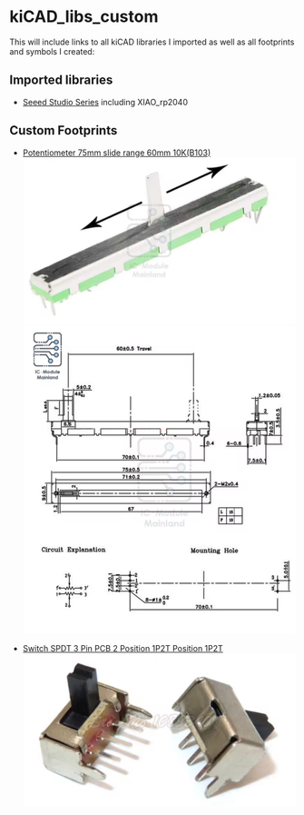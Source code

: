 # kiCAD_libs_custom

This will include links to all kiCAD libraries I imported as well as all footprints and symbols I created:

## Imported libraries

 - [Seeed Studio Series](https://github.com/Seeed-Studio/OPL_Kicad_Library) including XIAO_rp2040


## Custom Footprints

 - [Potentiometer 75mm slide range 60mm 10K(B103)](https://de.aliexpress.com/item/1005005032811114.html?spm=a2g0o.productlist.main.19.4c3a160dXWz9HI&algo_pvid=52653e6e-63ab-4ce3-b92d-094599129299&algo_exp_id=52653e6e-63ab-4ce3-b92d-094599129299-18&pdp_ext_f=%7B%22order%22%3A%2216%22%2C%22eval%22%3A%221%22%2C%22fromPage%22%3A%22search%22%7D&pdp_npi=6%40dis%21EUR%214.49%214.49%21%21%215.14%215.14%21%40211b807017595784705034699e49f1%2112000031397959600%21sea%21DE%216126981087%21X%211%210%21n_tag%3A-29919%3Bd%3A46f825b0%3Bm03_new_user%3A-29895&curPageLogUid=0uHXtvvMcI0N&utparam-url=scene%3Asearch%7Cquery_from%3A%7Cx_object_id%3A1005005032811114%7C_p_origin_prod%3A)
 ![image](images/poti_slide_75_photo.png)
 ![image](images/poti_slide_75_schematic.png)

 - [Switch SPDT 3 Pin PCB 2 Position 1P2T Position 1P2T](https://de.aliexpress.com/item/1005006123805028.html?spm=a2g0o.order_list.order_list_main.5.15fa5c5fMcNYwt&gatewayAdapt=glo2deu)
 ![image](images/switch_2_pos_SK12D07VG4_photo.png)
